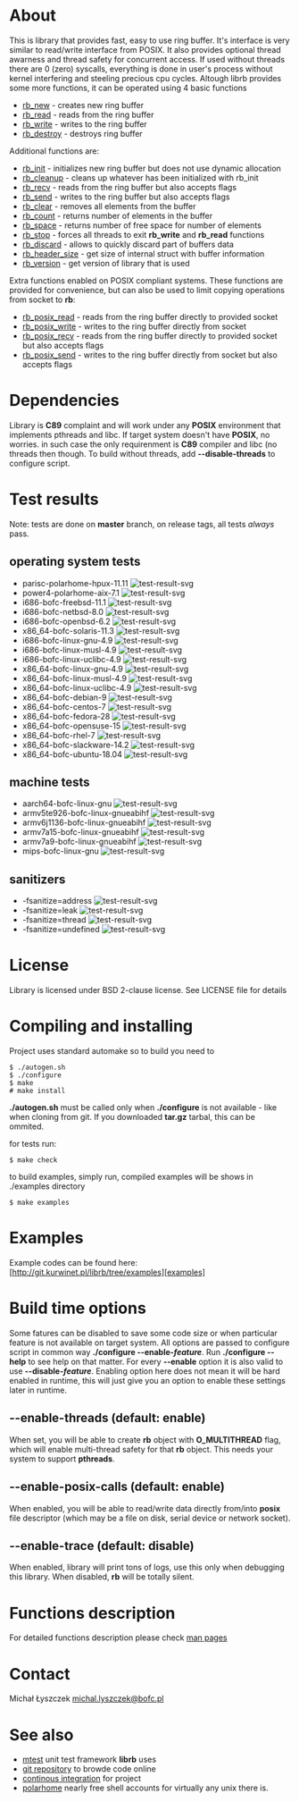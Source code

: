 [kursg-meta]: # (order: 1)

About
=====

This is library that provides fast, easy to use ring buffer. It's interface is
very similar to read/write interface from POSIX. It also provides optional
thread awarness and thread safety for concurrent access. If used without threads
there are 0 (zero) syscalls, everything is done in user's process without kernel
interfering and steeling precious cpu cycles. Altough librb provides
some more functions, it can be operated using 4 basic functions

  * [rb_new](http://librb.kurwinet.pl/manuals/rb_clear.3.html) -
    creates new ring buffer
  * [rb_read](http://librb.kurwinet.pl/manuals/rb_read.3.html) -
    reads from the ring buffer
  * [rb_write](http://librb.kurwinet.pl/manuals/rb_write.3.html) -
     writes to the ring buffer
  * [rb_destroy](http://librb.kurwinet.pl/manuals/rb_destroy.3.html) -
    destroys ring buffer

Additional functions are:

  * [rb_init](http://librb.kurwinet.pl/manuals/rb_init.3.html) -
    initializes new ring buffer but does not use dynamic allocation
  * [rb_cleanup](http://librb.kurwinet.pl/manuals/rb_cleanup.3.html) -
    cleans up whatever has been initialized with rb_init
  * [rb_recv](http://librb.kurwinet.pl/manuals/rb_recv.3.html) -
    reads from the ring buffer but also accepts flags
  * [rb_send](http://librb.kurwinet.pl/manuals/rb_send.3.html) -
    writes to the ring buffer but also accepts flags
  * [rb_clear](http://librb.kurwinet.pl/manuals/rb_clear.3.html) -
    removes all elements from the buffer
  * [rb_count](http://librb.kurwinet.pl/manuals/rb_count.3.html) -
    returns number of elements in the buffer
  * [rb_space](http://librb.kurwinet.pl/manuals/rb_space.3.html) -
    returns number of free space for number of elements
  * [rb_stop](http://librb.kurwinet.pl/manuals/rb_stop.3.html) -
    forces all threads to exit **rb_write** and **rb_read** functions
  * [rb_discard](http://librb.kurwinet.pl/manuals/rb_discard.3.html) -
    allows to quickly discard part of buffers data
  * [rb_header_size](http://librb.kurwinet.pl/manuals/rb_header_size.3.html) -
    get size of internal struct with buffer information
  * [rb_version](http://librb.kurwinet.pl/manuals/rb_version.3.html) -
    get version of library that is used

Extra functions enabled on POSIX compliant systems. These functions are provided
for convenience, but can also be used to limit copying operations from socket
to **rb**:

  * [rb_posix_read](http://librb.kurwinet.pl/manuals/rb_posix_read.3.html) -
    reads from the ring buffer directly to provided socket
  * [rb_posix_write](http://librb.kurwinet.pl/manuals/rb_posix_write.3.html) -
    writes to the ring buffer directly from socket
  * [rb_posix_recv](http://librb.kurwinet.pl/manuals/rb_posix_recv.3.html) -
    reads from the ring buffer directly to provided socket but also accepts
    flags
  * [rb_posix_send](http://librb.kurwinet.pl/manuals/rb_posix_send.3.html) -
    writes to the ring buffer directly from socket but also accepts flags

Dependencies
============

Library is **C89** complaint and will work under any **POSIX** environment that
implements pthreads and libc. If target system doesn't have **POSIX**, no
worries.  in such case the only requirenment is **C89** compiler and libc (no
threads then though. To build without threads, add **--disable-threads** to
configure script.

Test results
============

Note: tests are done on **master** branch, on release tags, all tests *always*
pass.

operating system tests
----------------------

* parisc-polarhome-hpux-11.11 ![test-result-svg][prhpux]
* power4-polarhome-aix-7.1 ![test-result-svg][p4aix]
* i686-bofc-freebsd-11.1 ![test-result-svg][x32fb]
* i686-bofc-netbsd-8.0 ![test-result-svg][x32nb]
* i686-bofc-openbsd-6.2 ![test-result-svg][x32ob]
* x86_64-bofc-solaris-11.3 ![test-result-svg][x64ss]
* i686-bofc-linux-gnu-4.9 ![test-result-svg][x32lg]
* i686-bofc-linux-musl-4.9 ![test-result-svg][x32lm]
* i686-bofc-linux-uclibc-4.9 ![test-result-svg][x32lu]
* x86_64-bofc-linux-gnu-4.9 ![test-result-svg][x64lg]
* x86_64-bofc-linux-musl-4.9 ![test-result-svg][x64lm]
* x86_64-bofc-linux-uclibc-4.9 ![test-result-svg][x64lu]
* x86_64-bofc-debian-9 ![test-result-svg][x64debian9]
* x86_64-bofc-centos-7 ![test-result-svg][x64centos7]
* x86_64-bofc-fedora-28 ![test-result-svg][x64fedora28]
* x86_64-bofc-opensuse-15 ![test-result-svg][x64suse15]
* x86_64-bofc-rhel-7 ![test-result-svg][x64rhel7]
* x86_64-bofc-slackware-14.2 ![test-result-svg][x64slackware142]
* x86_64-bofc-ubuntu-18.04 ![test-result-svg][x64ubuntu1804]

machine tests
-------------

* aarch64-bofc-linux-gnu ![test-result-svg][a64lg]
* armv5te926-bofc-linux-gnueabihf ![test-result-svg][armv5]
* armv6j1136-bofc-linux-gnueabihf ![test-result-svg][armv6]
* armv7a15-bofc-linux-gnueabihf ![test-result-svg][armv7a15]
* armv7a9-bofc-linux-gnueabihf ![test-result-svg][armv7a9]
* mips-bofc-linux-gnu ![test-result-svg][m32lg]

sanitizers
----------

* -fsanitize=address ![test-result-svg][fsan]
* -fsanitize=leak ![test-result-svg][fsleak]
* -fsanitize=thread ![test-result-svg][fsthread]
* -fsanitize=undefined ![test-result-svg][fsun]

License
=======

Library is licensed under BSD 2-clause license. See LICENSE file for details

Compiling and installing
========================

Project uses standard automake so to build you need to

~~~
$ ./autogen.sh
$ ./configure
$ make
# make install
~~~

**./autogen.sh** must be called only when **./configure** is not available -
like when cloning from git. If you downloaded **tar.gz** tarbal, this can be
ommited.

for tests run:

~~~
$ make check
~~~

to build examples, simply run, compiled examples will be shows in ./examples
directory

~~~
$ make examples
~~~

Examples
========

Example codes can be found here:
[http://git.kurwinet.pl/librb/tree/examples][examples]

Build time options
==================

Some fatures can be disabled to save some code size or when particular feature
is not available on target system. All options are passed to configure script
in common way **./configure --enable-_feature_**. Run **./configure --help** to
see help on that matter. For every **--enable** option it is also valid to use
**--disable-_feature_**.  Enabling option here does not mean it will be hard
enabled in runtime, this will just give you an option to enable these settings
later in runtime.

--enable-threads (default: enable)
----------------------------------

When set, you will be able to create **rb** object with **O_MULTITHREAD** flag,
which will enable multi-thread safety for that **rb** object. This needs your
system to support **pthreads**.

--enable-posix-calls (default: enable)
--------------------------------------

When enabled, you will be able to read/write data directly from/into **posix**
file descriptor (which may be a file on disk, serial device or network socket).

--enable-trace (default: disable)
---------------------------------

When enabled, library will print tons of logs, use this only when debugging
this library. When disabled, **rb** will be totally silent.

Functions description
=====================

For detailed functions description please check
[man pages](http://librb.kurwinet.pl/manuals/man3.html)

Contact
=======

Michał Łyszczek <michal.lyszczek@bofc.pl>

See also
========

* [mtest](http://mtest.kurwinet.pl) unit test framework **librb** uses
* [git repository](http://git.kurwinet.pl/librb) to browde code online
* [continous integration](http://ci.librb.kurwinet.pl) for project
* [polarhome](http://www.polarhome.com) nearly free shell accounts for virtually
  any unix there is.

[a64lg]: http://ci.librb.kurwinet.pl/badges/aarch64-builder-linux-gnu-tests.svg
[armv5]: http://ci.librb.kurwinet.pl/badges/armv5te926-builder-linux-gnueabihf-tests.svg
[armv6]: http://ci.librb.kurwinet.pl/badges/armv6j1136-builder-linux-gnueabihf-tests.svg
[armv7a15]: http://ci.librb.kurwinet.pl/badges/armv7a15-builder-linux-gnueabihf-tests.svg
[armv7a9]: http://ci.librb.kurwinet.pl/badges/armv7a9-builder-linux-gnueabihf-tests.svg
[x32fb]: http://ci.librb.kurwinet.pl/badges/i686-builder-freebsd-tests.svg
[x32lg]: http://ci.librb.kurwinet.pl/badges/i686-builder-linux-gnu-tests.svg
[x32lm]: http://ci.librb.kurwinet.pl/badges/i686-builder-linux-musl-tests.svg
[x32lu]: http://ci.librb.kurwinet.pl/badges/i686-builder-linux-uclibc-tests.svg
[x32nb]: http://ci.librb.kurwinet.pl/badges/i686-builder-netbsd-tests.svg
[x32ob]: http://ci.librb.kurwinet.pl/badges/i686-builder-openbsd-tests.svg
[m32lg]: http://ci.librb.kurwinet.pl/badges/mips-builder-linux-gnu-tests.svg
[x64lg]: http://ci.librb.kurwinet.pl/badges/x86_64-builder-linux-gnu-tests.svg
[x64lm]: http://ci.librb.kurwinet.pl/badges/x86_64-builder-linux-musl-tests.svg
[x64lu]: http://ci.librb.kurwinet.pl/badges/x86_64-builder-linux-uclibc-tests.svg
[x64ss]: http://ci.librb.kurwinet.pl/badges/x86_64-builder-solaris-tests.svg
[prhpux]: http://ci.librb.kurwinet.pl/badges/parisc-polarhome-hpux-tests.svg
[p4aix]: http://ci.librb.kurwinet.pl/badges/power4-polarhome-aix-tests.svg
[x64debian9]: http://ci.librb.kurwinet.pl/badges/x86_64-debian-9-tests.svg
[x64centos7]: http://ci.librb.kurwinet.pl/badges/x86_64-centos-7-tests.svg
[x64fedora28]: http://ci.librb.kurwinet.pl/badges/x86_64-fedora-28-tests.svg
[x64suse15]: http://ci.librb.kurwinet.pl/badges/x86_64-opensuse-15-tests.svg
[x64rhel7]: http://ci.librb.kurwinet.pl/badges/x86_64-rhel-7-tests.svg
[x64slackware142]: http://ci.librb.kurwinet.pl/badges/x86_64-slackware-142-tests.svg
[x64ubuntu1804]: http://ci.librb.kurwinet.pl/badges/x86_64-ubuntu-1804-tests.svg

[fsan]: http://ci.librb.kurwinet.pl/badges/fsanitize-address.svg
[fsleak]: http://ci.librb.kurwinet.pl/badges/fsanitize-leak.svg
[fsthread]: http://ci.librb.kurwinet.pl/badges/fsanitize-thread.svg
[fsun]: http://ci.librb.kurwinet.pl/badges/fsanitize-undefined.svg

[examples]: http://git.kurwinet.pl/librb/tree/examples
